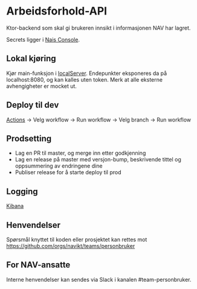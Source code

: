 # Arbeidsforhold-API

Ktor-backend som skal gi brukeren innsikt i informasjonen NAV har lagret.

Secrets ligger i [Nais Console](https://console.nav.cloud.nais.io/team/personbruker/secrets).

## Lokal kjøring

Kjør main-funksjon i [localServer](src/test/kotlin/no/nav/arbeidsforhold/LocalServer.kt). Endepunkter eksponeres da på localhost:8080, og kan kalles uten token. Merk at alle eksterne avhengigheter er mocket ut.

## Deploy til dev

[Actions](https://github.com/navikt/arbeidsforhold-api/actions) -> Velg workflow -> Run workflow -> Velg branch -> Run workflow

## Prodsetting

-   Lag en PR til master, og merge inn etter godkjenning
-   Lag en release på master med versjon-bump, beskrivende tittel og oppsummering av endringene dine
-   Publiser release for å starte deploy til prod

## Logging

[Kibana](https://logs.adeo.no/app/discover#/view/87c02390-2770-11ed-9b1a-4723a5e7a9db)

## Henvendelser

Spørsmål knyttet til koden eller prosjektet kan rettes mot https://github.com/orgs/navikt/teams/personbruker

## For NAV-ansatte

Interne henvendelser kan sendes via Slack i kanalen #team-personbruker.